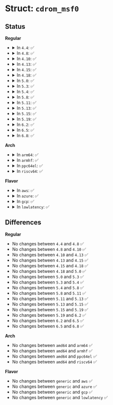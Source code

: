 # Struct: <code>cdrom_msf0</code>

## Status
<b>Regular</b>
<ul>
<li>
<details>
<summary>In <code>4.4</code>: ✅</summary>

```c
struct cdrom_msf0 {
    __u8 minute;
    __u8 second;
    __u8 frame;
};
```
</details>
</li>
<li>
<details>
<summary>In <code>4.8</code>: ✅</summary>

```c
struct cdrom_msf0 {
    __u8 minute;
    __u8 second;
    __u8 frame;
};
```
</details>
</li>
<li>
<details>
<summary>In <code>4.10</code>: ✅</summary>

```c
struct cdrom_msf0 {
    __u8 minute;
    __u8 second;
    __u8 frame;
};
```
</details>
</li>
<li>
<details>
<summary>In <code>4.13</code>: ✅</summary>

```c
struct cdrom_msf0 {
    __u8 minute;
    __u8 second;
    __u8 frame;
};
```
</details>
</li>
<li>
<details>
<summary>In <code>4.15</code>: ✅</summary>

```c
struct cdrom_msf0 {
    __u8 minute;
    __u8 second;
    __u8 frame;
};
```
</details>
</li>
<li>
<details>
<summary>In <code>4.18</code>: ✅</summary>

```c
struct cdrom_msf0 {
    __u8 minute;
    __u8 second;
    __u8 frame;
};
```
</details>
</li>
<li>
<details>
<summary>In <code>5.0</code>: ✅</summary>

```c
struct cdrom_msf0 {
    __u8 minute;
    __u8 second;
    __u8 frame;
};
```
</details>
</li>
<li>
<details>
<summary>In <code>5.3</code>: ✅</summary>

```c
struct cdrom_msf0 {
    __u8 minute;
    __u8 second;
    __u8 frame;
};
```
</details>
</li>
<li>
<details>
<summary>In <code>5.4</code>: ✅</summary>

```c
struct cdrom_msf0 {
    __u8 minute;
    __u8 second;
    __u8 frame;
};
```
</details>
</li>
<li>
<details>
<summary>In <code>5.8</code>: ✅</summary>

```c
struct cdrom_msf0 {
    __u8 minute;
    __u8 second;
    __u8 frame;
};
```
</details>
</li>
<li>
<details>
<summary>In <code>5.11</code>: ✅</summary>

```c
struct cdrom_msf0 {
    __u8 minute;
    __u8 second;
    __u8 frame;
};
```
</details>
</li>
<li>
<details>
<summary>In <code>5.13</code>: ✅</summary>

```c
struct cdrom_msf0 {
    __u8 minute;
    __u8 second;
    __u8 frame;
};
```
</details>
</li>
<li>
<details>
<summary>In <code>5.15</code>: ✅</summary>

```c
struct cdrom_msf0 {
    __u8 minute;
    __u8 second;
    __u8 frame;
};
```
</details>
</li>
<li>
<details>
<summary>In <code>5.19</code>: ✅</summary>

```c
struct cdrom_msf0 {
    __u8 minute;
    __u8 second;
    __u8 frame;
};
```
</details>
</li>
<li>
<details>
<summary>In <code>6.2</code>: ✅</summary>

```c
struct cdrom_msf0 {
    __u8 minute;
    __u8 second;
    __u8 frame;
};
```
</details>
</li>
<li>
<details>
<summary>In <code>6.5</code>: ✅</summary>

```c
struct cdrom_msf0 {
    __u8 minute;
    __u8 second;
    __u8 frame;
};
```
</details>
</li>
<li>
<details>
<summary>In <code>6.8</code>: ✅</summary>

```c
struct cdrom_msf0 {
    __u8 minute;
    __u8 second;
    __u8 frame;
};
```
</details>
</li>
</ul>
<b>Arch</b>
<ul>
<li>
<details>
<summary>In <code>arm64</code>: ✅</summary>

```c
struct cdrom_msf0 {
    __u8 minute;
    __u8 second;
    __u8 frame;
};
```
</details>
</li>
<li>
<details>
<summary>In <code>armhf</code>: ✅</summary>

```c
struct cdrom_msf0 {
    __u8 minute;
    __u8 second;
    __u8 frame;
};
```
</details>
</li>
<li>
<details>
<summary>In <code>ppc64el</code>: ✅</summary>

```c
struct cdrom_msf0 {
    __u8 minute;
    __u8 second;
    __u8 frame;
};
```
</details>
</li>
<li>
<details>
<summary>In <code>riscv64</code>: ✅</summary>

```c
struct cdrom_msf0 {
    __u8 minute;
    __u8 second;
    __u8 frame;
};
```
</details>
</li>
</ul>
<b>Flavor</b>
<ul>
<li>
<details>
<summary>In <code>aws</code>: ✅</summary>

```c
struct cdrom_msf0 {
    __u8 minute;
    __u8 second;
    __u8 frame;
};
```
</details>
</li>
<li>
<details>
<summary>In <code>azure</code>: ✅</summary>

```c
struct cdrom_msf0 {
    __u8 minute;
    __u8 second;
    __u8 frame;
};
```
</details>
</li>
<li>
<details>
<summary>In <code>gcp</code>: ✅</summary>

```c
struct cdrom_msf0 {
    __u8 minute;
    __u8 second;
    __u8 frame;
};
```
</details>
</li>
<li>
<details>
<summary>In <code>lowlatency</code>: ✅</summary>

```c
struct cdrom_msf0 {
    __u8 minute;
    __u8 second;
    __u8 frame;
};
```
</details>
</li>
</ul>

## Differences
<b>Regular</b>
<ul>
<li>
No changes between <code>4.4</code> and <code>4.8</code> ✅
</li>
<li>
No changes between <code>4.8</code> and <code>4.10</code> ✅
</li>
<li>
No changes between <code>4.10</code> and <code>4.13</code> ✅
</li>
<li>
No changes between <code>4.13</code> and <code>4.15</code> ✅
</li>
<li>
No changes between <code>4.15</code> and <code>4.18</code> ✅
</li>
<li>
No changes between <code>4.18</code> and <code>5.0</code> ✅
</li>
<li>
No changes between <code>5.0</code> and <code>5.3</code> ✅
</li>
<li>
No changes between <code>5.3</code> and <code>5.4</code> ✅
</li>
<li>
No changes between <code>5.4</code> and <code>5.8</code> ✅
</li>
<li>
No changes between <code>5.8</code> and <code>5.11</code> ✅
</li>
<li>
No changes between <code>5.11</code> and <code>5.13</code> ✅
</li>
<li>
No changes between <code>5.13</code> and <code>5.15</code> ✅
</li>
<li>
No changes between <code>5.15</code> and <code>5.19</code> ✅
</li>
<li>
No changes between <code>5.19</code> and <code>6.2</code> ✅
</li>
<li>
No changes between <code>6.2</code> and <code>6.5</code> ✅
</li>
<li>
No changes between <code>6.5</code> and <code>6.8</code> ✅
</li>
</ul>
<b>Arch</b>
<ul>
<li>
No changes between <code>amd64</code> and <code>arm64</code> ✅
</li>
<li>
No changes between <code>amd64</code> and <code>armhf</code> ✅
</li>
<li>
No changes between <code>amd64</code> and <code>ppc64el</code> ✅
</li>
<li>
No changes between <code>amd64</code> and <code>riscv64</code> ✅
</li>
</ul>
<b>Flavor</b>
<ul>
<li>
No changes between <code>generic</code> and <code>aws</code> ✅
</li>
<li>
No changes between <code>generic</code> and <code>azure</code> ✅
</li>
<li>
No changes between <code>generic</code> and <code>gcp</code> ✅
</li>
<li>
No changes between <code>generic</code> and <code>lowlatency</code> ✅
</li>
</ul>
